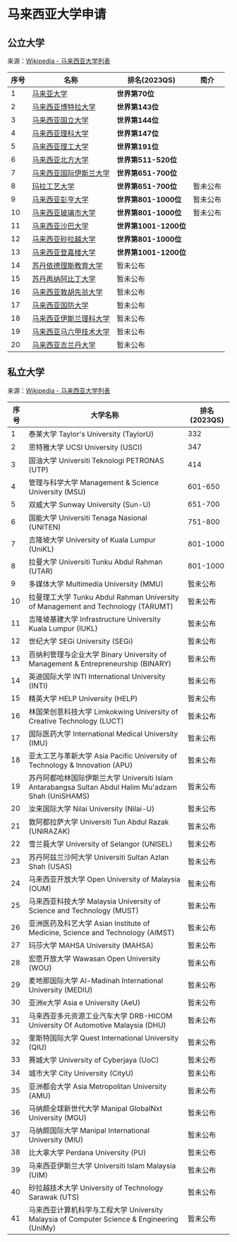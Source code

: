 # 马来西亚大学申请

## 公立大学

来源：[Wikipedia - 马来西亚大学列表](https://zh.wikipedia.org/wiki/%E9%A9%AC%E6%9D%A5%E8%A5%BF%E4%BA%9A%E5%A4%A7%E5%AD%A6%E5%88%97%E8%A1%A8)

| 序号 | 名称 | 排名(2023QS) | 简介 |
|---|---|---|---|
| 1 | [马来亚大学](https://www.um.edu.my/) | **世界第70位** | |
| 2 | [马来西亚博特拉大学](https://www.upm.edu.my/) | **世界第143位** | |
| 3 | [马来西亚国立大学](https://www.ukm.my/) | **世界第144位** | |
| 4 | [马来西亚理科大学](https://www.usm.my/) | **世界第147位** | |
| 5 | [马来西亚理工大学](https://www.utm.my/) | **世界第191位** | |
| 6 | [马来西亚北方大学](https://www.uum.edu.my/) | **世界第511-520位** | |
| 7 | [马来西亚国际伊斯兰大学](https://www.iium.edu.my/) | **世界第651-700位** | |
| 8 | [玛拉工艺大学](https://www.uitm.edu.my/) | **世界第651-700位** | 暂未公布 |
| 9 | [马来西亚彭亨大学](https://www.ump.edu.my/) | **世界第801-1000位** | 暂未公布 |
| 10 | [马来西亚玻璃市大学](http://www.unimap.edu.my/) | **世界第801-1000位** | 暂未公布 |
| 11 | [马来西亚沙巴大学](https://www.ums.edu.my/) | **世界第1001-1200位** | |
| 12 | [马来西亚砂拉越大学](https://www.unimas.my/) | **世界第801-1000位** | |
| 13 | [马来西亚登嘉楼大学](http://www.umt.edu.my/) | **世界第1001-1200位** | |
| 14 | [苏丹依德理斯教育大学](https://www.upsi.edu.my/) | 暂未公布 | |
| 15 | [苏丹再纳阿比丁大学](http://www.unisza.edu.my/) | 暂未公布 | |
| 16 | [马来西亚敦胡先翁大学](http://www.uthm.edu.my/) | 暂未公布 | |
| 17 | [马来西亚国防大学](https://www.upnm.edu.my/) | 暂未公布 | |
| 18 | [马来西亚伊斯兰理科大学](http://www.usim.edu.my/) | 暂未公布 | |
| 19 | [马来西亚马六甲技术大学](http://www.utem.edu.my/) | 暂未公布 | |
| 20 | [马来西亚吉兰丹大学](http://www.umk.edu.my/) | 暂未公布 | |

## 私立大学


来源：[Wikipedia - 马来西亚大学列表](https://zh.wikipedia.org/wiki/%E9%A9%AC%E6%9D%A5%E8%A5%BF%E4%BA%9A%E5%A4%A7%E5%AD%A6%E5%88%97%E8%A1%A8)

| 序号 | 大学名称 | 排名(2023QS) |
|---|---|---|  
|1| 泰莱大学 Taylor's University (TaylorU) | 332 |
|2| 思特雅大学 UCSI University (USCI) | 347 |  
|3| 国油大学 Universiti Teknologi PETRONAS (UTP) | 414 |
|4| 管理与科学大学 Management & Science University (MSU) | 601-650 |
|5| 双威大学 Sunway University (Sun-U) | 651-700 |
|6| 国能大学 Universiti Tenaga Nasional (UNITEN) | 751-800 |  
|7| 吉隆坡大学 University of Kuala Lumpur (UniKL) | 801-1000 |
|8| 拉曼大学 Universiti Tunku Abdul Rahman (UTAR) | 801-1000 |
|9| 多媒体大学 Multimedia University (MMU) | 暂未公布 |
|10| 拉曼理工大学 Tunku Abdul Rahman University of Management and Technology (TARUMT) | 暂未公布 |
|11| 吉隆坡基建大学 Infrastructure University Kuala Lumpur (IUKL) | 暂未公布 |
|12| 世纪大学 SEGi University (SEGi) | 暂未公布 |
|13| 百纳利管理与企业大学 Binary University of Management & Entrepreneurship (BINARY) | 暂未公布 |
|14| 英迪国际大学 INTI International University (INTI) | 暂未公布 |
|15| 精英大学 HELP University (HELP) | 暂未公布 |
|16| 林国荣创意科技大学 Limkokwing University of Creative Technology (LUCT) | 暂未公布 |
|17| 国际医药大学 International Medical University (IMU) | 暂未公布 |
|18| 亚太工艺与革新大学 Asia Pacific University of Technology & Innovation (APU) | 暂未公布 |
|19| 苏丹阿都哈林国际伊斯兰大学 Universiti Islam Antarabangsa Sultan Abdul Halim Mu'adzam Shah (UniSHAMS) | 暂未公布 |
|20| 汝来国际大学 Nilai University (Nilai-U) | 暂未公布 |
|21| 敦阿都拉萨大学 Universiti Tun Abdul Razak (UNIRAZAK) | 暂未公布 |
|22| 雪兰莪大学 University of Selangor (UNISEL) | 暂未公布 |
|23| 苏丹阿兹兰沙阿大学 Universiti Sultan Azlan Shah (USAS) | 暂未公布 |
|24| 马来西亚开放大学 Open University of Malaysia (OUM) | 暂未公布 |
|25| 马来西亚科技大学 Malaysia University of Science and Technology (MUST) | 暂未公布 |
|26| 亚洲医药及科艺大学 Asian Institute of Medicine, Science and Technology (AIMST) | 暂未公布 |
|27| 玛莎大学 MAHSA University (MAHSA) | 暂未公布 |
|28| 宏愿开放大学 Wawasan Open University (WOU) | 暂未公布 |
|29| 麦地那国际大学 Al-Madinah International University (MEDIU) | 暂未公布 |
|30| 亚洲e大学 Asia e University (AeU) | 暂未公布 |
|31| 马来西亚多元资源工业汽车大学 DRB-HICOM University Of Automotive Malaysia (DHU) | 暂未公布 |
|32| 奎斯特国际大学 Quest International University (QIU) | 暂未公布 |
|33| 赛城大学 University of Cyberjaya (UoC) | 暂未公布 |
|34| 城市大学 City University (CityU) | 暂未公布 |
|35| 亚洲都会大学 Asia Metropolitan University (AMU) | 暂未公布 |
|36| 马纳颇全球新世代大学 Manipal GlobalNxt University (MGU) | 暂未公布 |
|37| 马纳颇国际大学 Manipal International University (MIU) | 暂未公布 |
|38| 比大拿大学 Perdana University (PU) | 暂未公布 |
|39| 马来西亚伊斯兰大学 Universiti Islam Malaysia (UIM) | 暂未公布 |
|40| 砂拉越技术大学 University of Technology Sarawak (UTS) | 暂未公布 |
|41| 马来西亚计算机科学与工程大学 University Malaysia of Computer Science & Engineering (UniMy) | 暂未公布 |iversity (MMU) | 1001-1200 |